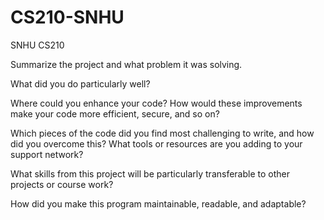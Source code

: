 # CS210-SNHU
SNHU CS210

Summarize the project and what problem it was solving.

What did you do particularly well?

Where could you enhance your code? How would these improvements make your code more efficient, secure, and so on?

Which pieces of the code did you find most challenging to write, and how did you overcome this? What tools or resources are you adding to your support network?

What skills from this project will be particularly transferable to other projects or course work?

How did you make this program maintainable, readable, and adaptable?
